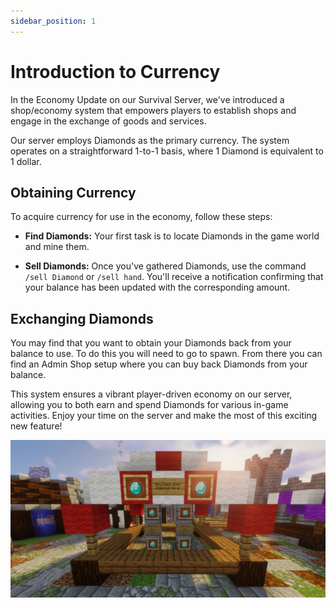 ```yaml
---
sidebar_position: 1
---
```


# Introduction to Currency
In the Economy Update on our Survival Server, we've introduced a shop/economy system that empowers players to establish shops and engage in the exchange of goods and services.

Our server employs Diamonds as the primary currency. The system operates on a straightforward 1-to-1 basis, where 1 Diamond is equivalent to 1 dollar.

## Obtaining Currency
To acquire currency for use in the economy, follow these steps:

* **Find Diamonds:** Your first task is to locate Diamonds in the game world and mine them.

* **Sell Diamonds:** Once you've gathered Diamonds, use the command `/sell Diamond` or `/sell hand`. You'll receive a notification confirming that your balance has been updated with the corresponding amount.

## Exchanging Diamonds
You may find that you want to obtain your Diamonds back from your balance to use. To do this you will need to go to spawn. From there you can find an Admin Shop setup where you can buy back Diamonds from your balance.

This system ensures a vibrant player-driven economy on our server, allowing you to both earn and spend Diamonds for various in-game activities. Enjoy your time on the server and make the most of this exciting new feature!

![Red Currency Tent](./img/currency/red-tent.png)